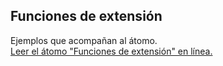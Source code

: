 ## Funciones de extensión

Ejemplos que acompañan al átomo.  
[Leer el átomo "Funciones de extensión" en línea.](https://stepik.org/lesson/107293/step/1)